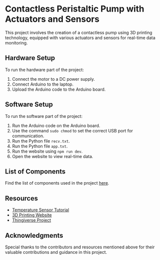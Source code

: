 # Contactless Peristaltic Pump with Actuators and Sensors

This project involves the creation of a contactless pump using 3D printing technology, equipped with various actuators and sensors for real-time data monitoring.

## Hardware Setup
To run the hardware part of the project:
1. Connect the motor to a DC power supply.
2. Connect Arduino to the laptop.
3. Upload the Arduino code to the Arduino board.

## Software Setup
To run the software part of the project:
1. Run the Arduino code on the Arduino board.
2. Use the command `sudo chmod` to set the correct USB port for communication.
3. Run the Python file `recv.txt`.
4. Run the Python file `app.txt`.
5. Run the website using `npm run dev`.
6. Open the website to view real-time data.

## List of Components
Find the list of components used in the project [here](https://docs.google.com/spreadsheets/d/1FXbp_Jz6Jm2FK_gVgg1jhPcFKtX3gmnpA_2Eg3physU/edit#gid=0).

## Resources
- [Temperature Sensor Tutorial](https://lastminuteengineers.com/ds18b20-arduino-tutorial/)
- [3D Printing Website](https://www.instructables.com/DIY-Peristaltic-Pump/)
- [Thingiverse Project](https://www.thingiverse.com/thing:5866453)

## Acknowledgments
Special thanks to the contributors and resources mentioned above for their valuable contributions and guidance in this project.
